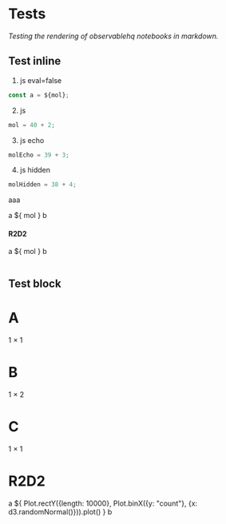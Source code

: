 # Tests

_Testing the rendering of observablehq notebooks in markdown._

## Test inline

1. js eval=false

```js eval=false
const a = ${mol};
```

2. js

```js
mol = 40 + 2;
```

3. js echo

```js echo
molEcho = 39 + 3;
```

4. js hidden

```js hidden
molHidden = 38 + 4;
```



<!-- a ${ Plot.rectY({length: 10000}, Plot.binX({y: "count"}, {x: d3.randomNormal()})).plot() } b -->

aaa

a ${ mol } b

<div class="card grid-colspan-2">
  <h4>R2D2</h4>
  a ${ mol } b
</div>

```js
```

## Test block

<div id="observablehq-main">
    <div class="grid grid-cols-2">
        <div class="card"><h1>A</h1>1 × 1</div>
        <div class="card grid-rowspan-2"><h1>B</h1>1 × 2</div>
        <div class="card"><h1>C</h1>1 × 1</div>
        <div class="card grid-colspan-2">
            <h1>R2D2</h1>
            a ${ Plot.rectY({length: 10000}, Plot.binX({y: "count"}, {x: d3.randomNormal()})).plot() } b
        </div>
    </div>
</div>
